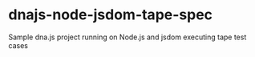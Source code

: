 # dnajs-node-jsdom-tape-spec
Sample dna.js project running on Node.js and jsdom executing tape test cases
